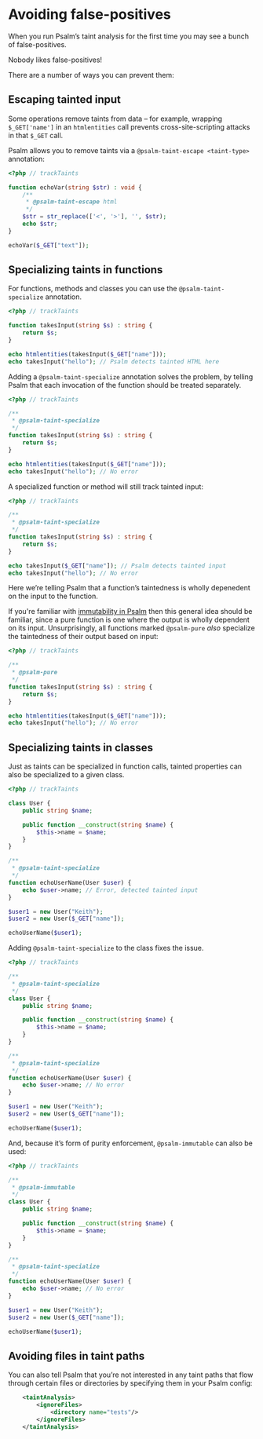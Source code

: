 # Avoiding false-positives

When you run Psalm’s taint analysis for the first time you may see a bunch of false-positives.

Nobody likes false-positives!

There are a number of ways you can prevent them:

## Escaping tainted input

Some operations remove taints from data – for example, wrapping `$_GET['name']` in an `htmlentities` call prevents cross-site-scripting attacks in that `$_GET` call.

Psalm allows you to remove taints via a `@psalm-taint-escape <taint-type>` annotation:

```php
<?php // trackTaints

function echoVar(string $str) : void {
    /**
     * @psalm-taint-escape html
     */
    $str = str_replace(['<', '>'], '', $str);
    echo $str;
}

echoVar($_GET["text"]);
```

## Specializing taints in functions

For functions, methods and classes you can use the `@psalm-taint-specialize` annotation.

```php
<?php // trackTaints

function takesInput(string $s) : string {
    return $s;
}

echo htmlentities(takesInput($_GET["name"]));
echo takesInput("hello"); // Psalm detects tainted HTML here
```

Adding a `@psalm-taint-specialize` annotation solves the problem, by telling Psalm that each invocation of the function should be treated separately.

```php
<?php // trackTaints

/**
 * @psalm-taint-specialize
 */
function takesInput(string $s) : string {
    return $s;
}

echo htmlentities(takesInput($_GET["name"]));
echo takesInput("hello"); // No error
```

A specialized function or method will still track tainted input:

```php
<?php // trackTaints

/**
 * @psalm-taint-specialize
 */
function takesInput(string $s) : string {
    return $s;
}

echo takesInput($_GET["name"]); // Psalm detects tainted input
echo takesInput("hello"); // No error
```

Here we’re telling Psalm that a function’s taintedness is wholly depenedent on the input to the function.

If you're familiar with [immutability in Psalm](https://psalm.dev/articles/immutability-and-beyond) then this general idea should be familiar, since a pure function is one where the output is wholly dependent on its input. Unsurprisingly, all functions marked `@psalm-pure` _also_ specialize the taintedness of their output based on input:

```php
<?php // trackTaints

/**
 * @psalm-pure
 */
function takesInput(string $s) : string {
    return $s;
}

echo htmlentities(takesInput($_GET["name"]));
echo takesInput("hello"); // No error
```

## Specializing taints in classes

Just as taints can be specialized in function calls, tainted properties can also be specialized to a given class.

```php
<?php // trackTaints

class User {
    public string $name;

    public function __construct(string $name) {
        $this->name = $name;
    }
}

/**
 * @psalm-taint-specialize
 */
function echoUserName(User $user) {
    echo $user->name; // Error, detected tainted input
}

$user1 = new User("Keith");
$user2 = new User($_GET["name"]);

echoUserName($user1);
```

Adding `@psalm-taint-specialize` to the class fixes the issue.

```php
<?php // trackTaints

/**
 * @psalm-taint-specialize
 */
class User {
    public string $name;

    public function __construct(string $name) {
        $this->name = $name;
    }
}

/**
 * @psalm-taint-specialize
 */
function echoUserName(User $user) {
    echo $user->name; // No error
}

$user1 = new User("Keith");
$user2 = new User($_GET["name"]);

echoUserName($user1);
```

And, because it’s form of purity enforcement, `@psalm-immutable` can also be used:

```php
<?php // trackTaints

/**
 * @psalm-immutable
 */
class User {
    public string $name;

    public function __construct(string $name) {
        $this->name = $name;
    }
}

/**
 * @psalm-taint-specialize
 */
function echoUserName(User $user) {
    echo $user->name; // No error
}

$user1 = new User("Keith");
$user2 = new User($_GET["name"]);

echoUserName($user1);
```

## Avoiding files in taint paths

You can also tell Psalm that you’re not interested in any taint paths that flow through certain files or directories by specifying them in your Psalm config:

```xml
    <taintAnalysis>
        <ignoreFiles>
            <directory name="tests"/>
        </ignoreFiles>
    </taintAnalysis>
```
